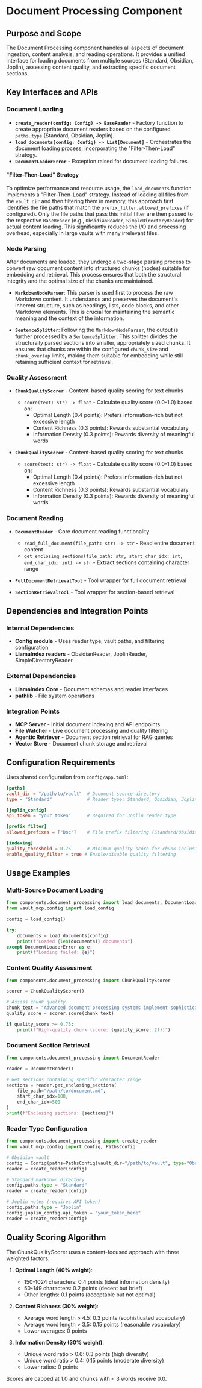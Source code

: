 # Document Processing Component

## Purpose and Scope

The Document Processing component handles all aspects of document ingestion, content analysis, and reading operations. It provides a unified interface for loading documents from multiple sources (Standard, Obsidian, Joplin), assessing content quality, and extracting specific document sections.

## Key Interfaces and APIs

### Document Loading

- **`create_reader(config: Config) -> BaseReader`** - Factory function to create appropriate document readers based on the configured `paths.type` (Standard, Obsidian, Joplin).
- **`load_documents(config: Config) -> List[Document]`** - Orchestrates the document loading process, incorporating the "Filter-Then-Load" strategy.
- **`DocumentLoaderError`** - Exception raised for document loading failures.

#### "Filter-Then-Load" Strategy

To optimize performance and resource usage, the `load_documents` function implements a "Filter-Then-Load" strategy. Instead of loading all files from the `vault_dir` and then filtering them in memory, this approach first identifies the file paths that match the `prefix_filter.allowed_prefixes` (if configured). Only the file paths that pass this initial filter are then passed to the respective `BaseReader` (e.g., `ObsidianReader`, `SimpleDirectoryReader`) for actual content loading. This significantly reduces the I/O and processing overhead, especially in large vaults with many irrelevant files.

### Node Parsing

After documents are loaded, they undergo a two-stage parsing process to convert raw document content into structured chunks (nodes) suitable for embedding and retrieval. This process ensures that both the structural integrity and the optimal size of the chunks are maintained.

- **`MarkdownNodeParser`**: This parser is used first to process the raw Markdown content. It understands and preserves the document's inherent structure, such as headings, lists, code blocks, and other Markdown elements. This is crucial for maintaining the semantic meaning and the context of the information.

- **`SentenceSplitter`**: Following the `MarkdownNodeParser`, the output is further processed by a `SentenceSplitter`. This splitter divides the structurally parsed sections into smaller, appropriately sized chunks. It ensures that chunks are within the configured `chunk_size` and `chunk_overlap` limits, making them suitable for embedding while still retaining sufficient context for retrieval.

### Quality Assessment

- **`ChunkQualityScorer`** - Content-based quality scoring for text chunks
  - `score(text: str) -> float` - Calculate quality score (0.0-1.0) based on:
    - Optimal Length (0.4 points): Prefers information-rich but not excessive length
    - Content Richness (0.3 points): Rewards substantial vocabulary
    - Information Density (0.3 points): Rewards diversity of meaningful words

- **`ChunkQualityScorer`** - Content-based quality scoring for text chunks
  - `score(text: str) -> float` - Calculate quality score (0.0-1.0) based on:
    - Optimal Length (0.4 points): Prefers information-rich but not excessive length
    - Content Richness (0.3 points): Rewards substantial vocabulary
    - Information Density (0.3 points): Rewards diversity of meaningful words

### Document Reading

- **`DocumentReader`** - Core document reading functionality
  - `read_full_document(file_path: str) -> str` - Read entire document content
  - `get_enclosing_sections(file_path: str, start_char_idx: int, end_char_idx: int) -> str` - Extract sections containing character range

- **`FullDocumentRetrievalTool`** - Tool wrapper for full document retrieval
- **`SectionRetrievalTool`** - Tool wrapper for section-based retrieval

## Dependencies and Integration Points

### Internal Dependencies
- **Config module** - Uses reader type, vault paths, and filtering configuration
- **LlamaIndex readers** - ObsidianReader, JoplinReader, SimpleDirectoryReader

### External Dependencies
- **LlamaIndex Core** - Document schemas and reader interfaces
- **pathlib** - File system operations

### Integration Points
- **MCP Server** - Initial document indexing and API endpoints
- **File Watcher** - Live document processing and quality filtering
- **Agentic Retriever** - Document section retrieval for RAG queries
- **Vector Store** - Document chunk storage and retrieval

## Configuration Requirements

Uses shared configuration from `config/app.toml`:

```toml
[paths]
vault_dir = "/path/to/vault"  # Document source directory
type = "Standard"             # Reader type: Standard, Obsidian, Joplin

[joplin_config]
api_token = "your_token"      # Required for Joplin reader type

[prefix_filter]
allowed_prefixes = ["Doc"]    # File prefix filtering (Standard/Obsidian only)

[indexing]
quality_threshold = 0.75      # Minimum quality score for chunk inclusion
enable_quality_filter = true # Enable/disable quality filtering
```

## Usage Examples

### Multi-Source Document Loading
```python
from components.document_processing import load_documents, DocumentLoaderError
from vault_mcp.config import load_config

config = load_config()

try:
    documents = load_documents(config)
    print(f"Loaded {len(documents)} documents")
except DocumentLoaderError as e:
    print(f"Loading failed: {e}")
```

### Content Quality Assessment
```python
from components.document_processing import ChunkQualityScorer

scorer = ChunkQualityScorer()

# Assess chunk quality
chunk_text = "Advanced document processing systems implement sophisticated algorithms..."
quality_score = scorer.score(chunk_text)

if quality_score >= 0.75:
    print(f"High-quality chunk (score: {quality_score:.2f})")
```

### Document Section Retrieval
```python
from components.document_processing import DocumentReader

reader = DocumentReader()

# Get sections containing specific character range
sections = reader.get_enclosing_sections(
    file_path="/path/to/document.md",
    start_char_idx=100,
    end_char_idx=500
)
print(f"Enclosing sections: {sections}")
```

### Reader Type Configuration
```python
from components.document_processing import create_reader
from vault_mcp.config import Config, PathsConfig

# Obsidian vault
config = Config(paths=PathsConfig(vault_dir="/path/to/vault", type="Obsidian"))
reader = create_reader(config)

# Standard markdown directory
config.paths.type = "Standard"
reader = create_reader(config)

# Joplin notes (requires API token)
config.paths.type = "Joplin"
config.joplin_config.api_token = "your_token_here"
reader = create_reader(config)
```

## Quality Scoring Algorithm

The ChunkQualityScorer uses a content-focused approach with three weighted factors:

1. **Optimal Length (40% weight)**:
   - 150-1024 characters: 0.4 points (ideal information density)
   - 50-149 characters: 0.2 points (decent but brief)
   - Other lengths: 0.1 points (acceptable but not optimal)

2. **Content Richness (30% weight)**:
   - Average word length > 4.5: 0.3 points (sophisticated vocabulary)
   - Average word length > 3.5: 0.15 points (reasonable vocabulary)
   - Lower averages: 0 points

3. **Information Density (30% weight)**:
   - Unique word ratio > 0.6: 0.3 points (high diversity)
   - Unique word ratio > 0.4: 0.15 points (moderate diversity)
   - Lower ratios: 0 points

Scores are capped at 1.0 and chunks with < 3 words receive 0.0.
